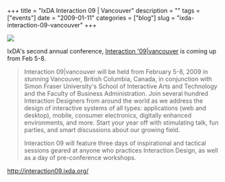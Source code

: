 +++
title = "IxDA Interaction 09 | Vancouver"
description = ""
tags = ["events"]
date = "2009-01-11"
categories = ["blog"]
slug = "ixda-interaction-09-vancouver"
+++



  <div class="notebook-screenshot"><a href="http://interaction09.ixda.org/"><img src="http://media.konigi.com/bluga/wt4969e0f28634b.jpg"/></a></div><p>IxDA's second annual conference, <a href="http://interaction09.ixda.org/">Interaction '09|vancouver</a> is coming up from Feb 5-8.</p>
<blockquote><p>Interaction 09|vancouver will be held from February 5-8, 2009 in stunning Vancouver, British Columbia, Canada, in conjunction with Simon Fraser University's School of Interactive Arts and Technology and the Faculty of Business Administration. Join several hundred Interaction Designers from around the world as we address the design of interactive systems of all types: applications (web and desktop), mobile, consumer electronics, digitally enhanced environments, and more. Start your year off with stimulating talk, fun parties, and smart discussions about our growing field.</p>
<p>Interaction 09 will feature three days of inspirational and tactical sessions geared at anyone who practices Interaction Design, as well as a day of pre-conference workshops.</p></blockquote>
    
  <a href="http://interaction09.ixda.org/">http://interaction09.ixda.org/</a>
